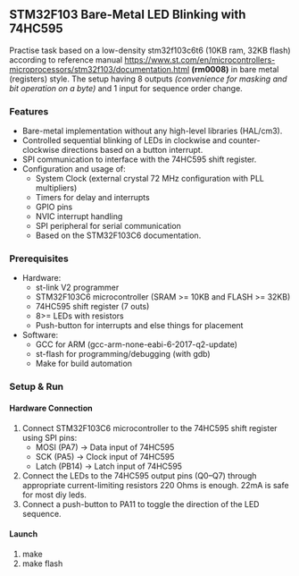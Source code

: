 ## STM32F103 Bare-Metal LED Blinking with 74HC595
Practise task based on a low-density stm32f103c6t6 (10KB ram, 32KB flash) according to reference manual https://www.st.com/en/microcontrollers-microprocessors/stm32f103/documentation.html **(rm0008)** in bare metal (registers) style. The setup having 8 outputs *(convenience for masking and bit operation on a byte)* and 1 input for sequence order change. 
### Features
- Bare-metal implementation without any high-level libraries (HAL/cm3).
- Controlled sequential blinking of LEDs in clockwise and counter-clockwise directions based on a button interrupt.
- SPI communication to interface with the 74HC595 shift register.
- Configuration and usage of:
    - System Clock (external crystal 72 MHz configuration with PLL multipliers)
    - Timers for delay and interrupts
    - GPIO pins
    - NVIC interrupt handling
    - SPI peripheral for serial communication
    - Based on the STM32F103C6 documentation.

### Prerequisites

- Hardware:
    - st-link V2 programmer
    - STM32F103C6 microcontroller (SRAM >= 10KB and FLASH >= 32KB)
    - 74HC595 shift register (7 outs)
    - 8>= LEDs with resistors
    - Push-button for interrupts and else things for placement
- Software:
    - GCC for ARM (gcc-arm-none-eabi-6-2017-q2-update)
    - st-flash for programming/debugging (with gdb)
    - Make for build automation

### Setup & Run
#### Hardware Connection

1. Connect STM32F103C6 microcontroller to the 74HC595 shift register using SPI pins:
    - MOSI (PA7) -> Data input of 74HC595
    - SCK (PA5) -> Clock input of 74HC595
    - Latch (PB14) -> Latch input of 74HC595
2. Connect the LEDs to the 74HC595 output pins (Q0–Q7) through appropriate current-limiting resistors 220 Ohms is enough. 22mA is safe for most diy leds.
3. Connect a push-button to PA11 to toggle the direction of the LED sequence.

#### Launch
1. make
2. make flash



